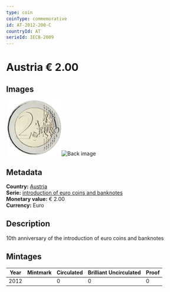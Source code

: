 ```yaml
---
type: coin
coinType: commemorative
id: AT-2012-200-C
countryId: AT
serieId: IECB-2009
---
```


# Austria € 2.00

## Images

<img src="../../Images/common-2007-200.png" height="150" alt="Front image"><img src="Images/AT-2012-200-000.png" height="150" alt="Back image">

## Metadata

**Country:** [Austria](../../Countries/Austria/index.md)\
**Serie:** [introduction of euro coins and banknotes](index.md)\
**Monetary value:** € 2.00\
**Currency:** Euro

## Description
10th anniversary of the introduction of euro coins and banknotes

## Mintages

| Year | Mintmark | Circulated | Brilliant Uncirculated | Proof |
| ---- | -------- | ---------- | ---------------------- | ----- |
| 2012 |  | 0| 0 | 0 |
